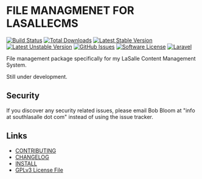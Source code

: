 # FILE MANAGMENET FOR LASALLECMS

[![Build Status](https://img.shields.io/travis/lasallecms/lasallecms-l5-lasallecmsfilemgmt-pkg/master.svg?style=flat-square)](https://travis-ci.org/lasallecms/lasallecms-l5-lasallecmsfilemgmt-pkg)
[![Total Downloads](https://img.shields.io/packagist/dt/lasallecms/lasallecmsfilemgmt.svg?style=flat-square)](https://packagist.org/packages/lasallecms/lasallecmsfilemgmt)
[![Latest Stable Version](https://poser.pugx.org/lasallecms/lasallecmsfilemgmt/v/stable.svg)](https://packagist.org/packages/lasallecms/lasallecmsfilemgmt)
[![Latest Unstable Version](https://poser.pugx.org/lasallecms/lasallecmsfilemgmt/v/unstable.svg)](https://packagist.org/packages/lasallecms/lasallecmsfilemgmt)
[![GitHub Issues](https://img.shields.io/github/issues/lasallecms/lasallecms-l5-lasallecmsfilemgmt-pkg.svg)](https://github.com/lasallecms/lasallecms-l5-lasallecmsfilemgmt-pkg/issues)
[![Software License](https://img.shields.io/badge/license-GPLv3-brightgreen.svg?style=flat-square)](LICENSE.md)
[![Laravel](https://img.shields.io/badge/Laravel-v5.1-brightgreen.svg?style=flat-square)](http://laravel.com)

File management package specifically for my LaSalle Content Management System. 

Still under development. 


## Security

If you discover any security related issues, please email Bob Bloom at "info at southlasalle dot com" instead of using the issue tracker.


## Links

* [CONTRIBUTING](CONTRIBUTING.md)
* [CHANGELOG](CHANGELOG.md)
* [INSTALL](INSTALL.md)
* [GPLv3 License File](LICENSE.md)
